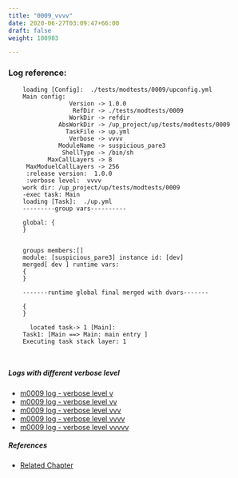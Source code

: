 ```yaml
---
title: "0009_vvvv"
date: 2020-06-27T03:09:47+66:00
draft: false
weight: 100903

---
```


### Log reference: <no value>

```
    loading [Config]:  ./tests/modtests/0009/upconfig.yml
    Main config:
                 Version -> 1.0.0
                  RefDir -> ./tests/modtests/0009
                 WorkDir -> refdir
              AbsWorkDir -> /up_project/up/tests/modtests/0009
                TaskFile -> up.yml
                 Verbose -> vvvv
              ModuleName -> suspicious_pare3
               ShellType -> /bin/sh
           MaxCallLayers -> 8
     MaxModuelCallLayers -> 256
     :release version:  1.0.0
     :verbose level:  vvvv
    work dir: /up_project/up/tests/modtests/0009
    -exec task: Main
    loading [Task]:  ./up.yml
    ---------group vars----------
    
    global: {
    }
    
    
    groups members:[]
    module: [suspicious_pare3] instance id: [dev]
    merged[ dev ] runtime vars:
    {
    }
    
    -------runtime global final merged with dvars-------
    
    {
    }
    
      located task-> 1 [Main]: 
    Task1: [Main ==> Main: main entry ]
    Executing task stack layer: 1
    
    
```

##### Logs with different verbose level
* [m0009 log - verbose level v](../../logs/m0009_v)
* [m0009 log - verbose level vv](../../logs/m0009_vv)
* [m0009 log - verbose level vvv](../../logs/m0009_vvv)
* [m0009 log - verbose level vvvv](../../logs/m0009_vvvv)
* [m0009 log - verbose level vvvvv](../../logs/m0009_vvvvv)

##### References
* [Related Chapter](../../module/0009)
